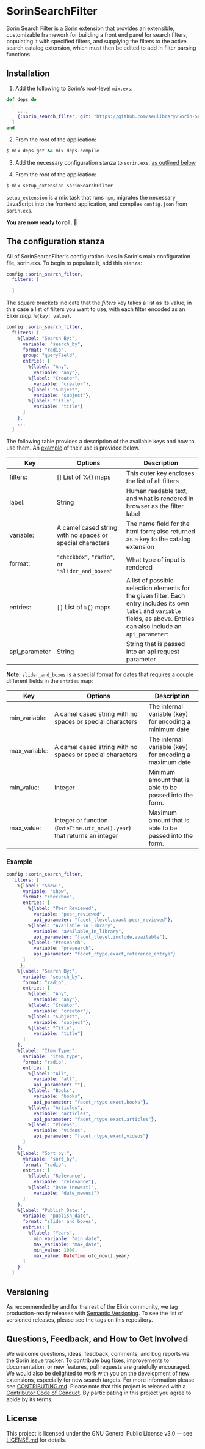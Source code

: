 # SorinSearchFilter

Sorin Search Filter is a [Sorin](https://github.com/seulibrary/Sorin) extension that provides an extensible, customizable framework for building a front end panel for search filters, populating it with specified filters, and supplying the filters to the active search catalog extension, which must then be edited to add in filter parsing functions.

## Installation

1. Add the following to Sorin's root-level `mix.exs`:

```elixir
def deps do
  [
    ...,
    {:sorin_search_filter, git: "https://github.com/seulibrary/Sorin-Search-Filter"},
  ]
end
```

2. From the root of the application:

```sh
$ mix deps.get && mix deps.compile
```

3. Add the necessary configuration stanza to `sorin.exs`, [as outlined below](#the-configuration-stanza)

4. From the root of the application:

```sh
$ mix setup_extension SorinSearchFilter
```

`setup_extension` is a mix task that runs `npm`, migrates the necessary JavaScript into the frontend application, and compiles `config.json` from `sorin.exs`.

**You are now ready to roll.** :red_car:

## The configuration stanza

All of SorinSearchFilter's configuration lives in Sorin's main configuration file, sorin.exs. To begin to populate it, add this stanza:

```elixir
config :sorin_search_filter,
  filters: [
  
  ]
```

The square brackets indicate that the _filters_ key takes a list as its value; in this case a list of filters you want to use, with each filter encoded as an Elixir _map_: `%{key: value}`.

```elixir
config :sorin_search_filter,
  filters: [
    %{label: "Search By:",
      variable: "search_by",
      format: "radio",
      group: "queryField",
      entries: [
        %{label: "Any",
          variable: "any"},
        %{label: "Creator",
          variable: "creator"},
        %{label: "Subject",
          variable: "subject"},
        %{label: "Title",
          variable: "title"}
      ]
    },
    ...
  ]
```

The following table provides a description of the available keys and how to use them. An [example](#example) of their use is provided below.

Key | Options | Description
--- | --- | ---
filters: | [] List of %{} maps | This outer key encloses the list of all filters
label: | String | Human readable text, and what is rendered in browser as the filter label
variable: | A camel cased string with no spaces or special characters | The name field for the html form; also returned as a key to the catalog extension
format: | `"checkbox"`, `"radio"`, or `"slider_and_boxes"` | What type of input is rendered
entries: | `[]` List of `%{}` maps | A list of possible selection elements for the given filter. Each entry includes its own `label` and `variable` fields, as above. Entries can also include an `api_parameter`:
api_parameter | String | String that is passed into an api request parameter

**Note:** `slider_and_boxes` is a special format for dates that requires a couple different fields in the `entries` map:

Key | Options | Description
--- | --- | ---
min_variable: | A camel cased string with no spaces or special characters | The internal variable (key) for encoding a minimum date
max_variable: | A camel cased string with no spaces or special characters | The internal variable (key) for encoding a maximum date
min_value: | Integer | Minimum amount that is able to be passed into the form.
max_value: | Integer or function (`DateTime.utc_now().year`) that returns an integer | Maximum amount that is able to be passed into the form.

### Example

```elixir
config :sorin_search_filter,
  filters: [
    %{label: "Show:",
      variable: "show",
      format: "checkbox",
      entries: [
        %{label: "Peer Reviewed",
          variable: "peer_reviewed",
          api_parameter: "facet_tlevel,exact,peer_reviewed"},
        %{label: "Available in Library",
          variable: "available_in_library",
          api_parameter: "facet_tlevel,include,available"},
        %{label: "Presearch",
          variable: "presearch",
          api_parameter: "facet_rtype,exact,reference_entrys"}
      ]
     },
    %{label: "Search By:",
      variable: "search_by",
      format: "radio",
      entries: [
        %{label: "Any",
          variable: "any"},
        %{label: "Creator",
          variable: "creator"},
        %{label: "Subject",
          variable: "subject"},
        %{label: "Title",
          variable: "title"}
      ]
    },
    %{label: "Item Type:",
      variable: "item_type",
      format: "radio",
      entries: [
        %{label: "All",
          variable: "all",
          api_parameter: ""},
        %{label: "Books",
          variable: "books",
          api_parameter: "facet_rtype,exact,books"},
        %{label: "Articles",
          variable: "articles",
          api_parameter: "facet_rtype,exact,articles"},
        %{label: "Videos",
          variable: "videos",
          api_parameter: "facet_rtype,exact,videos"}
      ]
    },
    %{label: "Sort by:",
      variable: "sort_by",
      format: "radio",
      entries: [
        %{label: "Relevance",
          variable: "relevance"},
        %{label: "Date (newest)",
          variable: "date_newest"}
      ]
    },
    %{label: "Publish Date:",
      variable: "publish_date",
      format: "slider_and_boxes",
      entries: [
        %{label: "Years",
          min_variable: "min_date",
          max_variable: "max_date",
          min_value: 1000,
          max_value: DateTime.utc_now().year}
      ]
    }
  ]
```

## Versioning

As recommended by and for the rest of the Elixir community, we tag production-ready releases with [Semantic Versioning](http://semver.org/). To see the list of versioned releases, please see the tags on this repository.

## Questions, Feedback, and How to Get Involved

We welcome questions, ideas, feedback, comments, and bug reports via the Sorin issue tracker. To contribute bug fixes, improvements to documentation, or new features, pull requests are gratefully encouraged. We would also be delighted to work with you on the development of new extensions, especially for new search targets. For more information please see [CONTRIBUTING.md](CONTRIBUTING.md). Please note that this project is released with a [Contributor Code of Conduct](code-of-conduct.md). By participating in this project you agree to abide by its terms.

## License

This project is licensed under the GNU General Public License v3.0 -- see [LICENSE.md](LICENSE.md) for details.
